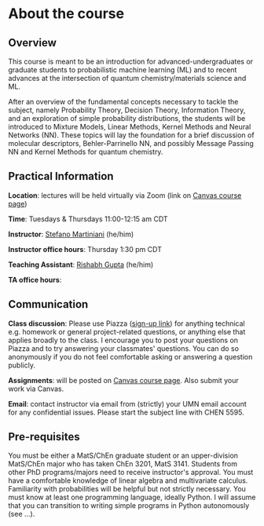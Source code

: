 # About the course

## Overview
This course is meant to be an introduction for advanced-undergraduates or graduate students to probabilistic machine learning (ML) and to recent advances at the intersection of quantum chemistry/materials science and ML.  

After an overview of the fundamental concepts necessary to tackle the subject, namely Probability Theory, Decision Theory, Information Theory, and an exploration of simple probability distributions, the students will be introduced to Mixture Models, Linear Methods, Kernel Methods and Neural Networks (NN). These topics will lay the foundation for a brief discussion of molecular descriptors, Behler-Parrinello NN, and possibly Message Passing NN and Kernel Methods for quantum chemistry.

## Practical Information

**Location**: lectures will be held virtually via Zoom (link on [Canvas course page](https://canvas.umn.edu/courses/193402))

**Time**: Tuesdays & Thursdays 11:00-12:15 am CDT   

**Instructor**: [Stefano Martiniani](https://www.cems.umn.edu/people/faculty/stefano-martiniani) (he/him)  

**Instructor office hours**: Thursday 1:30 pm CDT

**Teaching Assistant**: [Rishabh Gupta](https://www.cems.umn.edu/people/grads/rishabh-gupta)  (he/him)  

**TA office hours**:

## Communication
**Class discussion**: Please use Piazza ([sign-up link](https://piazza.com/umn/fall2020/chen5595)) for anything technical e.g. homework or general project-related questions, or anything else that applies broadly to the class. I encourage you to post your questions on Piazza and to try answering your classmates' questions. You can do so anonymously if you do not feel comfortable asking or answering a question publicly.

**Assignments**: will be posted on [Canvas course page](https://canvas.umn.edu/courses/193402). Also submit your work via Canvas.

**Email**: contact instructor via email from (strictly) your UMN email account for any confidential issues. Please start the subject line with CHEN 5595.

## Pre-requisites

You must be either a MatS/ChEn graduate student or an upper-division MatS/ChEn major who has taken ChEn 3201, MatS 3141. Students from other PhD programs/majors need to receive instructor's approval. You must have a comfortable knowledge of linear algebra and multivariate calculus. Familiarity with probabilities will be helpful but not strictly necessary. You must know at least one programming language, ideally Python. I will assume that you can transition to writing simple programs in Python autonomously (see ...).
